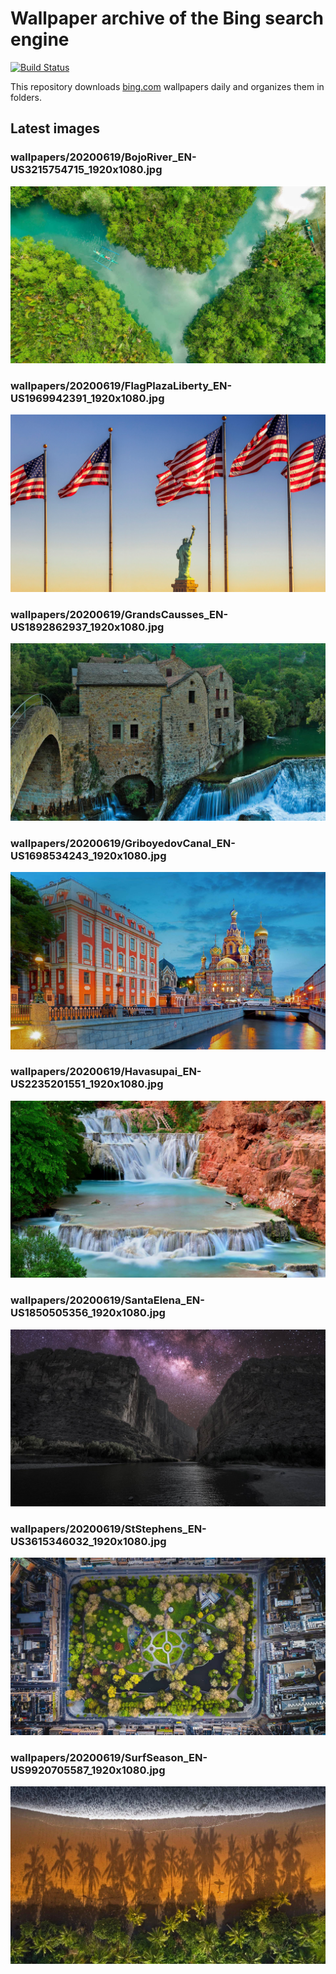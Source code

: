 # Wallpaper archive of the Bing search engine

[![Build Status](https://travis-ci.org/kijart/bing-daily-images-dl.svg?branch=wallpapers)](https://travis-ci.org/kijart/bing-daily-images-dl)

This repository downloads [bing.com](https://www.bing.com) wallpapers daily and organizes them in folders.

## Latest images

<!-- Wallpapers -->

### wallpapers/20200619/BojoRiver_EN-US3215754715_1920x1080.jpg

![wallpapers/20200619/BojoRiver_EN-US3215754715_1920x1080.jpg](wallpapers/20200619/BojoRiver_EN-US3215754715_1920x1080.jpg)

### wallpapers/20200619/FlagPlazaLiberty_EN-US1969942391_1920x1080.jpg

![wallpapers/20200619/FlagPlazaLiberty_EN-US1969942391_1920x1080.jpg](wallpapers/20200619/FlagPlazaLiberty_EN-US1969942391_1920x1080.jpg)

### wallpapers/20200619/GrandsCausses_EN-US1892862937_1920x1080.jpg

![wallpapers/20200619/GrandsCausses_EN-US1892862937_1920x1080.jpg](wallpapers/20200619/GrandsCausses_EN-US1892862937_1920x1080.jpg)

### wallpapers/20200619/GriboyedovCanal_EN-US1698534243_1920x1080.jpg

![wallpapers/20200619/GriboyedovCanal_EN-US1698534243_1920x1080.jpg](wallpapers/20200619/GriboyedovCanal_EN-US1698534243_1920x1080.jpg)

### wallpapers/20200619/Havasupai_EN-US2235201551_1920x1080.jpg

![wallpapers/20200619/Havasupai_EN-US2235201551_1920x1080.jpg](wallpapers/20200619/Havasupai_EN-US2235201551_1920x1080.jpg)

### wallpapers/20200619/SantaElena_EN-US1850505356_1920x1080.jpg

![wallpapers/20200619/SantaElena_EN-US1850505356_1920x1080.jpg](wallpapers/20200619/SantaElena_EN-US1850505356_1920x1080.jpg)

### wallpapers/20200619/StStephens_EN-US3615346032_1920x1080.jpg

![wallpapers/20200619/StStephens_EN-US3615346032_1920x1080.jpg](wallpapers/20200619/StStephens_EN-US3615346032_1920x1080.jpg)

### wallpapers/20200619/SurfSeason_EN-US9920705587_1920x1080.jpg

![wallpapers/20200619/SurfSeason_EN-US9920705587_1920x1080.jpg](wallpapers/20200619/SurfSeason_EN-US9920705587_1920x1080.jpg)


